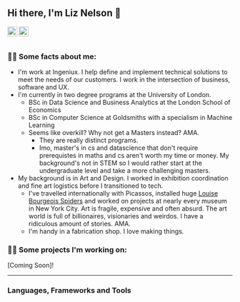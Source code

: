 <link rel="stylesheet" href="https://cdn.jsdelivr.net/gh/devicons/devicon@v2.12.0/devicon.min.css">

## Hi there, I'm Liz Nelson 👋

<a href='https://www.linkedin.com/in/liznelsondev'>
    <img align="left" alt="Liz's Linkdein" width="22px" src="https://cdn.jsdelivr.net/npm/simple-icons@v3/icons/linkedin.svg" />
</a>

<a href="https://github.com/liznelson">
  <img align="left" alt="Liz's Github" width="22px" src="https://cdn.jsdelivr.net/npm/simple-icons@v3/icons/github.svg" />
</a>
<br>
<br>

### 🧑‍💼 Some facts about me:
- I'm work at Ingeniux. I help define and implement technical solutions to meet the needs of our customers. I work in the intersection of business, software and UX. 
- I'm currently in two degree programs at the University of London. 
  - BSc in Data Science and Business Analytics at the London School of Economics
  - BSc in Computer Science at Goldsmiths with a specialism in Machine Learning
  - Seems like overkill? Why not get a Masters instead? AMA. 
    - They are really distinct programs. 
    - Imo, master's in cs and datascience that don't require prerequistes in maths and cs aren't worth my time or money. My background's not in STEM so I would rather start at the undergraduate level and take a more challenging masters.
- My background is in Art and Design. I worked in exhibition coordination and fine art logistics before I transitioned to tech.
  - I've travelled internationally with Picassos, installed huge [Louise Bourgeois Spiders](https://www.cnn.com/style/article/louise-bourgeois-spiders/index.html) and worked on projects at nearly every museum in New York City. Art is fragile, expensive and often absurd. The art world is full of billionaires, visionaries and weirdos. I have a ridiculous amount of stories. AMA.
  - I'm handy in a fabrication shop. I love making things.

### 🧑‍💻 Some projects I'm working on:

[Coming Soon]!

---
### Languages, Frameworks and Tools

<i class="devicon-bootstrap-plain colored"></i>
<i class="devicon-cplusplus-plain colored"></i>
<i class="devicon-css3-plain colored"></i>
<i class="devicon-express-original colored"></i>
<i class="devicon-figma-plain colored"></i>
<i class="devicon-gulp-plain colored"></i>
<i class="devicon-handlebars-plain colored"></i>
<i class="devicon-html5-plain colored"></i>
<i class="devicon-javascript-plain colored"></i>
<i class="devicon-jupyter-plain-wordmark colored"></i>
<i class="devicon-linux-plain colored"></i>
<i class="devicon-mocha-plain colored"></i>
<i class="devicon-mysql-plain colored"></i>
<i class="devicon-nodejs-plain colored"></i>
<i class="devicon-python-plain colored"></i>
<i class="devicon-vscode-plain colored"></i>